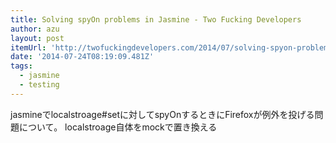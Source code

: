 ```yaml
---
title: Solving spyOn problems in Jasmine - Two Fucking Developers
author: azu
layout: post
itemUrl: 'http://twofuckingdevelopers.com/2014/07/solving-spyon-problems-in-jasmine/'
date: '2014-07-24T08:19:09.481Z'
tags:
  - jasmine
  - testing
---
```

jasmineでlocalstroage#setに対してspyOnするときにFirefoxが例外を投げる問題について。
localstroage自体をmockで置き換える
